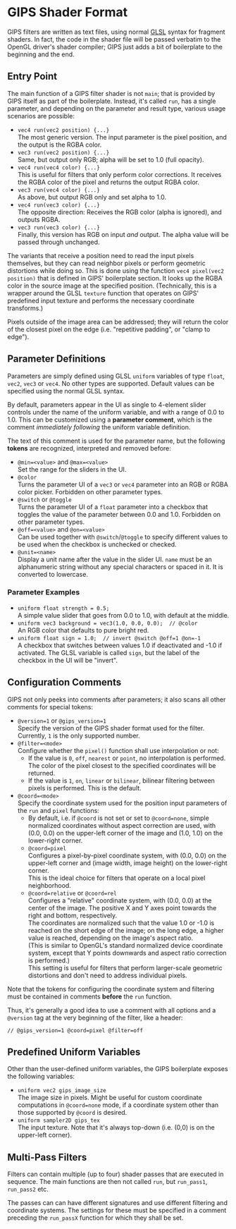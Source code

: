# GIPS Shader Format

GIPS filters are written as text files, using normal
[GLSL](https://www.khronos.org/registry/OpenGL/specs/gl/GLSLangSpec.3.30.pdf)
syntax for fragment shaders.
In fact, the code in the shader file will be passed verbatim
to the OpenGL driver's shader compiler;
GIPS just adds a bit of boilerplate to the beginning and the end.

## Entry Point

The main function of a GIPS filter shader is not `main`;
that is provided by GIPS itself as part of the boilerplate.
Instead, it's called `run`, has a single parameter,
and depending on the parameter and result type,
various usage scenarios are possible:

- `vec4 run(vec2 position) {...}`\
  The most generic version.
  The input parameter is the pixel position,
  and the output is the RGBA color.
- `vec3 run(vec2 position) {...}`\
  Same, but output only RGB;
  alpha will be set to 1.0 (full opacity).
- `vec4 run(vec4 color) {...}`\
  This is useful for filters that only perform color corrections.
  It receives the RGBA color of the pixel
  and returns the output RGBA color.
- `vec3 run(vec4 color) {...}`\
  As above, but output RGB only and set alpha to 1.0.
- `vec4 run(vec3 color) {...}`\
  The opposite direction: Receives the RGB color (alpha is ignored),
  and outputs RGBA.
- `vec3 run(vec3 color) {...}`\
  Finally, this version has RGB on input _and_ output.
  The alpha value will be passed through unchanged.

The variants that receive a position need to read the input pixels themselves,
but they can read neighbor pixels or perform geometric distortions while doing so.
This is done using the function `vec4 pixel(vec2 position)`
that is defined in GIPS' boilerplate section.
It looks up the RGBA color in the source image at the specified position.
(Technically, this is a wrapper around the GLSL `texture` function
that operates on GIPS' predefined input texture
and performs the necessary coordinate transforms.)

Pixels outside of the image area can be addressed;
they will return the color of the closest pixel on the edge
(i.e. "repetitive padding", or "clamp to edge").


## Parameter Definitions

Parameters are simply defined using GLSL `uniform` variables
of type `float`, `vec2`, `vec3` or `vec4`. No other types are supported.
Default values can be specified using the normal GLSL syntax.

By default, parameters appear in the UI as single to 4-element slider controls
under the name of the uniform variable, and with a range of 0.0 to 1.0.
This can be customized using a **parameter comment**,
which is the comment _immediately following_ the uniform variable definition.

The text of this comment is used for the parameter name,
but the following **tokens** are recognized, interpreted and removed before:
- `@min=<value>` and `@max=<value>`\
  Set the range for the sliders in the UI.
- `@color`\
  Turns the parameter UI of a `vec3` or `vec4` parameter
  into an RGB or RGBA color picker.
  Forbidden on other parameter types.
- `@switch` or `@toggle`\
  Turns the parameter UI of a `float` parameter into a checkbox
  that toggles the value of the parameter between 0.0 and 1.0.
  Forbidden on other parameter types.
- `@off=<value>` and `@on=<value>`\
  Can be used together with `@switch`/`@toggle` to specify different values
  to be used when the checkbox is unchecked or checked.
- `@unit=<name>`\
  Display a unit name after the value in the slider UI.
  `name` must be an alphanumeric string without any special characters
  or spaced in it. It is converted to lowercase.

### Parameter Examples

- `uniform float strength = 0.5;`\
  A simple value slider that goes from 0.0 to 1.0,
  with default at the middle.
- `uniform vec3 background = vec3(1.0, 0.0, 0.0);  // @color`\
  An RGB color that defaults to pure bright red.
- `uniform float sign = 1.0;  // invert @switch @off=1 @on=-1`\
  A checkbox that switches between values 1.0 if deactivated
  and -1.0 if activated. The GLSL variable is called `sign`,
  but the label of the checkbox in the UI will be "invert".


## Configuration Comments

GIPS not only peeks into comments after parameters;
it also scans all other comments for special tokens:
- `@version=1` or `@gips_version=1`\
  Specify the version of the GIPS shader format used for the filter.
  Currently, `1` is the only supported number.
- `@filter=<mode>`\
  Configure whether the `pixel()` function shall use interpolation or not:
  - If the value is `0`, `off`, `nearest` or `point`,
    no interpolation is performed. The color of the pixel closest
    to the specified coordinates will be returned.
  - If the value is `1`, `on`, `linear` or `bilinear`,
    bilinear filtering between pixels is performed. This is the default.
- `@coord=<mode>`\
  Specify the coordinate system used for the position input parameters
  of the `run` and `pixel` functions:
  - By default, i.e. if `@coord` is not set or set to `@coord=none`,
    simple normalized coordinates without aspect correction are used,
    with (0.0, 0.0) on the upper-left corner of the image
    and (1.0, 1.0) on the lower-right corner.
  - `@coord=pixel`\
    Configures a pixel-by-pixel coordinate system,
    with (0.0, 0.0) on the upper-left corner
    and (image width, image height) on the lower-right corner.\
    This is the ideal choice for filters that operate
    on a local pixel neighborhood.
  - `@coord=relative` or `@coord=rel`\
    Configures a "relative" coordinate system,
    with (0.0, 0.0) at the center of the image.
    The positive X and Y axes point towards the right and bottom, respectively.\
    The coordinates are normalized such that the value 1.0 or -1.0
    is reached on the short edge of the image;
    on the long edge, a higher value is reached,
    depending on the image's aspect ratio.\
    (This is similar to OpenGL's standard normalized device coordinate system,
    except that Y points downwards and aspect ratio correction is performed.)\
    This setting is useful for filters that perform larger-scale
    geometric distortions and don't need to address individual pixels.

Note that the tokens for configuring the coordinate system and filtering
must be contained in comments **before** the `run` function.

Thus, it's generally a good idea to use a comment with all options
and a `@version` tag at the very beginning of the filter, like a header:

    // @gips_version=1 @coord=pixel @filter=off


## Predefined Uniform Variables

Other than the user-defined uniform variables, the GIPS boilerplate exposes
the following variables:
- `uniform vec2 gips_image_size`\
  The image size in pixels.
  Might be useful for custom coordinate computations in `@coord=none` mode,
  if a coordinate system other than those supported by `@coord` is desired.
- `uniform sampler2D gips_tex`\
  The input texture. Note that it's always top-down
  (i.e. (0,0) is on the upper-left corner).


## Multi-Pass Filters

Filters can contain multiple (up to four) shader passes
that are executed in sequence. The main functions are then not called `run`,
but `run_pass1`, `run_pass2` etc.

The passes can can have different signatures
and use different filtering and coordinate systems.
The settings for these must be specified in a comment preceding
the `run_passX` function for which they shall be set.
